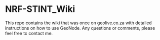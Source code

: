 # NRF-STINT_Wiki
This repo contains the wiki that was once on geolive.co.za with detailed instructions on how to use GeoNode. Any questions or comments, please feel free to contact me.
